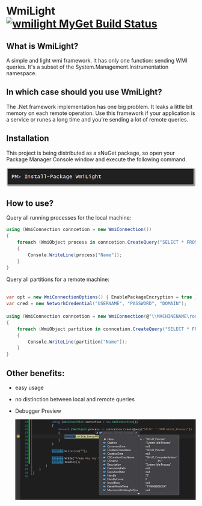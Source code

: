# WmiLight [![wmilight MyGet Build Status](https://www.myget.org/BuildSource/Badge/wmilight?identifier=ec18dcc7-d42a-4704-94cf-e7dc6d3a8a98)](https://www.myget.org/feed/wmilight/package/nuget/WmiLight)

## What is WmiLight?
A simple and light wmi framework. It has only one function: sending WMI queries.
It's a subset of the System.Management.Instrumentation namespace.

## In which case should you use WmiLight?
The .Net framework implementation has one big problem.
It leaks a little bit memory on each remote operation.
Use this framework if your application is a service or runes a long time and you're sending a lot of remote queries.

## Installation

This project is being distributed as a sNuGet package, so open your Package Manager Console window and execute the following command.

<a href="https://www.nuget.org/packages/WmiLight/" target="_blank">
<img title="NuGet" src="https://github.com/MartinKuschnik/WmiLight/blob/master/doc/pics/install_nuget_package.JPG" alt="NuGet"/>
</a>



## How to use?

Query all running processes for the local machine:
```C#
using (WmiConnection conncetion = new WmiConnection())
{
    foreach (WmiObject process in conncetion.CreateQuery("SELECT * FROM Win32_Process"))
    {
        Console.WriteLine(process["Name"]);
    }
}
```

Query all partitions for a remote machine:
```C#

var opt = new WmiConnectionOptions() { EnablePackageEncryption = true };
var cred = new NetworkCredential("USERNAME", "PASSWORD", "DOMAIN");

using (WmiConnection conncetion = new WmiConnection(@"\\MACHINENAME\root\cimv2", cred, opt))
{
    foreach (WmiObject partition in conncetion.CreateQuery("SELECT * FROM Win32_DiskPartition"))
    {
        Console.WriteLine(partition["Name"]);
    }
}
```

## Other benefits:

* easy usage

* no distinction between local and remote queries

* Debugger Preview 

    ![Debugger_Preview](https://github.com/MartinKuschnik/WmiLight/blob/master/doc/pics/debugger_preview.jpg "Debugger Preview")

